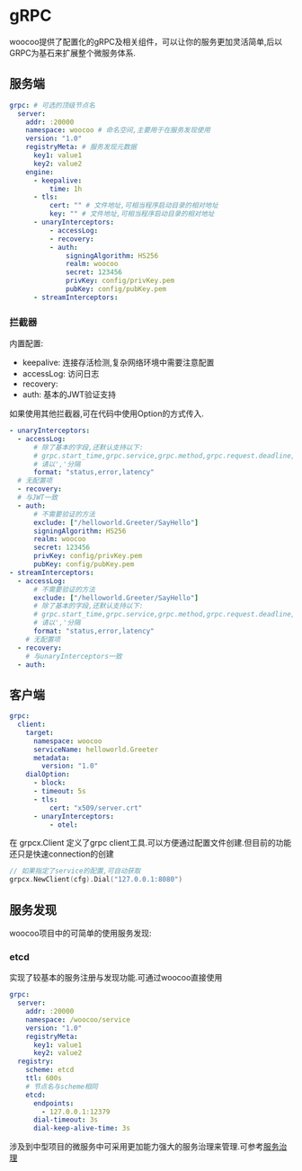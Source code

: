 # gRPC

woocoo提供了配置化的gRPC及相关组件，可以让你的服务更加灵活简单,后以GRPC为基石来扩展整个微服务体系.

## 服务端

```yaml
grpc: # 可选的顶级节点名
  server:
    addr: :20000
    namespace: woocoo # 命名空间,主要用于在服务发现使用
    version: "1.0"
    registryMeta: # 服务发现元数据
      key1: value1
      key2: value2
    engine:
      - keepalive:
          time: 1h
      - tls:
          cert: "" # 文件地址,可相当程序启动目录的相对地址
          key: "" # 文件地址,可相当程序启动目录的相对地址
      - unaryInterceptors:          
          - accessLog:
          - recovery:
          - auth:
              signingAlgorithm: HS256
              realm: woocoo
              secret: 123456
              privKey: config/privKey.pem
              pubKey: config/pubKey.pem              
      - streamInterceptors:
```

### 拦截器

内置配置:
- keepalive: 连接存活检测,复杂网络环境中需要注意配置
- accessLog: 访问日志
- recovery:
- auth: 基本的JWT验证支持

如果使用其他拦截器,可在代码中使用Option的方式传入.

```yaml
- unaryInterceptors:          
  - accessLog:
      # 除了基本的字段,还默认支持以下:
      # grpc.start_time,grpc.service,grpc.method,grpc.request.deadline,status,error,latency,peer.address,request,response
      # 请以','分隔
      format: "status,error,latency"
  # 无配置项
  - recovery:
  # 与JWT一致
  - auth:
      # 不需要验证的方法
      exclude: ["/helloworld.Greeter/SayHello"]
      signingAlgorithm: HS256
      realm: woocoo
      secret: 123456
      privKey: config/privKey.pem
      pubKey: config/pubKey.pem              
- streamInterceptors:
  - accessLog:
      # 不需要验证的方法
      exclude: ["/helloworld.Greeter/SayHello"]
      # 除了基本的字段,还默认支持以下:
      # grpc.start_time,grpc.service,grpc.method,grpc.request.deadline,status,error,latency,peer.address
      # 请以','分隔
      format: "status,error,latency"
    # 无配置项
  - recovery:
    # 与unaryInterceptors一致    
  - auth:
```

## 客户端

```yaml
grpc:
  client:
    target:
      namespace: woocoo
      serviceName: helloworld.Greeter
      metadata: 
        version: "1.0"
    dialOption:      
      - block:
      - timeout: 5s
      - tls:
          cert: "x509/server.crt" 
      - unaryInterceptors:
          - otel:
```

在 grpcx.Client 定义了grpc client工具.可以方便通过配置文件创建.但目前的功能还只是快速connection的创建

```go
// 如果指定了service的配置,可自动获取
grpcx.NewClient(cfg).Dial("127.0.0.1:8080")
```

## 服务发现

woocoo项目中的可简单的使用服务发现:

### etcd

实现了较基本的服务注册与发现功能.可通过woocoo直接使用

```yaml
grpc:
  server:
    addr: :20000
    namespace: /woocoo/service
    version: "1.0"
    registryMeta:
      key1: value1
      key2: value2  
  registry:
    scheme: etcd
    ttl: 600s
    # 节点名与scheme相同
    etcd:
      endpoints:
        - 127.0.0.1:12379
      dial-timeout: 3s
      dial-keep-alive-time: 3s
```

涉及到中型项目的微服务中可采用更加能力强大的服务治理来管理.可参考[服务治理](micro.md)

